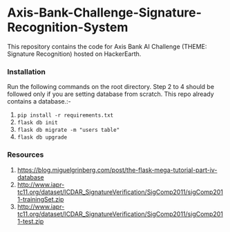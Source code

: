 # Axis-Bank-Challenge-Signature-Recognition-System
This repository contains the code for Axis Bank AI Challenge (THEME: Signature Recognition) hosted on HackerEarth.

### Installation
Run the following commands on the root directory. Step 2 to 4 should be followed only if you are setting database from scratch. This repo already contains a database.:-
1. `pip install -r requirements.txt `
2. `flask db init`
3. `flask db migrate -m "users table"`
4. `flask db upgrade`

### Resources
1. https://blog.miguelgrinberg.com/post/the-flask-mega-tutorial-part-iv-database
2. http://www.iapr-tc11.org/dataset/ICDAR_SignatureVerification/SigComp2011/sigComp2011-trainingSet.zip
3. http://www.iapr-tc11.org/dataset/ICDAR_SignatureVerification/SigComp2011/sigComp2011-test.zip